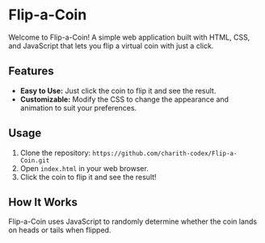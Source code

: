 # Flip-a-Coin

Welcome to Flip-a-Coin! A simple web application built with HTML, CSS, and JavaScript that lets you flip a virtual coin with just a click.


## Features

- **Easy to Use:** Just click the coin to flip it and see the result.
- **Customizable:** Modify the CSS to change the appearance and animation to suit your preferences.

## Usage

1. Clone the repository: `https://github.com/charith-codex/Flip-a-Coin.git`
2. Open `index.html` in your web browser.
3. Click the coin to flip it and see the result!

## How It Works

Flip-a-Coin uses JavaScript to randomly determine whether the coin lands on heads or tails when flipped.


